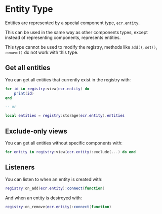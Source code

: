 # Entity Type

Entities are represented by a special component type, `ecr.entity`.

This can be used in the same way as other components types, except instead of
representing components, represents entities.

This type cannot be used to modify the registry, methods like `add()`, `set()`,
`remove()` do not work with this type.

## Get all entities

You can get all entities that currently exist in the registry with:

```lua
for id in registry:view(ecr.entity) do
    print(id)
end

-- or

local entities = registry:storage(ecr.entity).entities
```

## Exclude-only views

You can get all entities without specific components with:

```lua
for entity in registry:view(ecr.entity):exclude(...) do end
```

## Listeners

You can listen to when an entity is created with:

```lua
registry:on_add(ecr.entity):connect(function)
```

And when an entity is destroyed with:

```lua
registry:on_remove(ecr.entity):connect(function)
```
